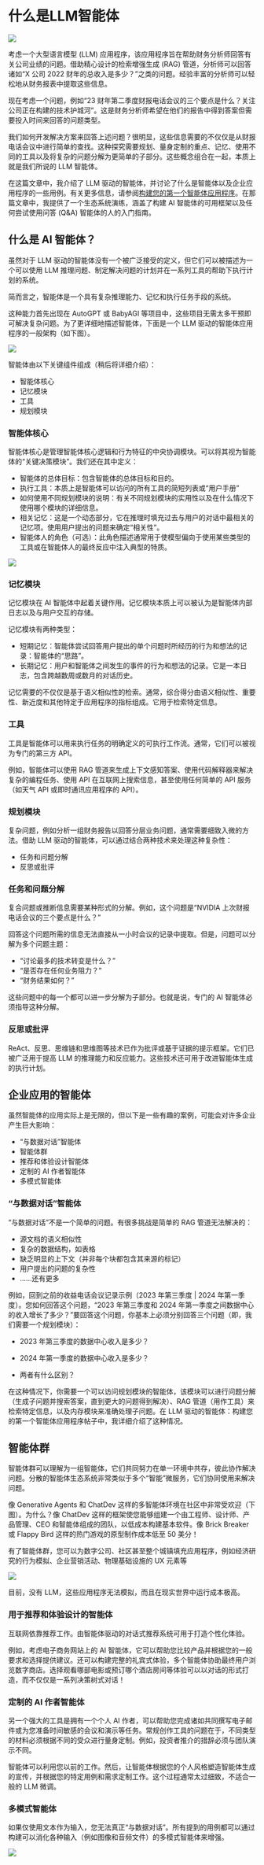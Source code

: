 # 什么是LLM智能体

![](https://v.png.pub/imgs/2024/07/25/1337d02b56c0a267.png)


考虑一个大型语言模型 (LLM) 应用程序，该应用程序旨在帮助财务分析师回答有关公司业绩的问题。借助精心设计的检索增强生成 (RAG) 管道，分析师可以回答诸如“X 公司 2022 财年的总收入是多少？”之类的问题。经验丰富的分析师可以轻松地从财务报表中提取这些信息。


现在考虑一个问题，例如“23 财年第二季度财报电话会议的三个要点是什么？关注公司正在构建的技术护城河”。这是财务分析师希望在他们的报告中得到答案但需要投入时间来回答的问题类型。

我们如何开发解决方案来回答上述问题？很明显，这些信息需要的不仅仅是从财报电话会议中进行简单的查找。这种探究需要规划、量身定制的重点、记忆、使用不同的工具以及将复杂的问题分解为更简单的子部分。这些概念组合在一起，本质上就是我们所说的 LLM 智能体。

在这篇文章中，我介绍了 LLM 驱动的智能体，并讨论了什么是智能体以及企业应用程序的一些用例。有关更多信息，请参阅[构建您的第一个智能体应用程序](https://developer.nvidia.com/blog/building-your-first-llm-agent-application/)。在那篇文章中，我提供了一个生态系统演练，涵盖了构建 AI 智能体的可用框架以及任何尝试使用问答 (Q&A) 智能体的人的入门指南。


## 什么是 AI 智能体？
虽然对于 LLM 驱动的智能体没有一个被广泛接受的定义，但它们可以被描述为一个可以使用 LLM 推理问题、制定解决问题的计划并在一系列工具的帮助下执行计划的系统。

简而言之，智能体是一个具有复杂推理能力、记忆和执行任务手段的系统。

这种能力首先出现在 AutoGPT 或 BabyAGI 等项目中，这些项目无需太多干预即可解决复杂问题。为了更详细地描述智能体，下面是一个 LLM 驱动的智能体应用程序的一般架构（如下图）。

![](https://developer-blogs.nvidia.com/wp-content/uploads/2023/11/agent-components-645x391.png)


智能体由以下关键组件组成（稍后将详细介绍）：

* 智能体核心
* 记忆模块
* 工具
* 规划模块
### 智能体核心
智能体核心是管理智能体核心逻辑和行为特征的中央协调模块。可以将其视为智能体的“关键决策模块”。我们还在其中定义：

* 智能体的总体目标：包含智能体的总体目标和目的。
* 执行工具：本质上是智能体可以访问的所有工具的简短列表或“用户手册”
* 如何使用不同规划模块的说明：有关不同规划模块的实用性以及在什么情况下使用哪个模块的详细信息。
* 相关记忆：这是一个动态部分，它在推理时填充过去与用户的对话中最相关的记忆项。使用用户提出的问题来确定“相关性”。
* 智能体人的角色（可选）：此角色描述通常用于使模型偏向于使用某些类型的工具或在智能体人的最终反应中注入典型的特质。

![](https://developer-blogs.nvidia.com/wp-content/uploads/2023/12/Figure-2-Basic-template-of-how-the-different-modules-of-an-agent-are-assembled-in-its-core.png)



### 记忆模块
记忆模块在 AI 智能体中起着关键作用。记忆模块本质上可以被认为是智能体内部日志以及与用户交互的存储。

记忆模块有两种类型：

* 短期记忆：智能体尝试回答用户提出的单个问题时所经历的行为和想法的记录：智能体的“思路”。
* 长期记忆：用户和智能体之间发生的事件的行为和想法的记录。它是一本日志，包含跨越数周或数月的对话历史。

记忆需要的不仅仅是基于语义相似性的检索。通常，综合得分由语义相似性、重要性、新近度和其他特定于应用程序的指标组成。它用于检索特定信息。

### 工具
工具是智能体可以用来执行任务的明确定义的可执行工作流。通常，它们可以被视为专门的第三方 API。

例如，智能体可以使用 RAG 管道来生成上下文感知答案、使用代码解释器来解决复杂的编程任务、使用 API 在互联网上搜索信息，甚至使用任何简单的 API 服务（如天气 API 或即时通讯应用程序的 API）。

### 规划模块
复杂问题，例如分析一组财务报告以回答分层业务问题，通常需要细致入微的方法。借助 LLM 驱动的智能体，可以通过结合两种技术来处理这种复杂性：

* 任务和问题分解
* 反思或批评
### 任务和问题分解

复合问题或推断信息需要某种形式的分解。例如，这个问题是“NVIDIA 上次财报电话会议的三个要点是什么？”

回答这个问题所需的信息无法直接从一小时会议的记录中提取。但是，问题可以分解为多个问题主题：

* “讨论最多的技术转变是什么？”
* “是否存在任何业务阻力？”
* “财务结果如何？”

这些问题中的每一个都可以进一步分解为子部分。也就是说，专门的 AI 智能体必须指导这种分解。

### 反思或批评
ReAct、反思、思维链和思维图等技术已作为批评或基于证据的提示框架。它们已被广泛用于提高 LLM 的推理能力和反应能力。这些技术还可用于改进智能体生成的执行计划。


##  企业应用的智能体
虽然智能体的应用实际上是无限的，但以下是一些有趣的案例，可能会对许多企业产生巨大影响：

* “与数据对话”智能体
* 智能体群
* 推荐和体验设计智能体
* 定制的 AI 作者智能体
* 多模式智能体
### “与数据对话”智能体
“与数据对话”不是一个简单的问题。有很多挑战是简单的 RAG 管道无法解决的：

* 源文档的语义相似性
* 复杂的数据结构，如表格
* 缺乏明显的上下文（并非每个块都包含其来源的标记）
* 用户提出的问题的复杂性
* ……还有更多

例如，回到之前的收益电话会议记录示例（2023 年第三季度 | 2024 年第一季度）。您如何回答这个问题，“2023 年第三季度和 2024 年第一季度之间数据中心的收入增长了多少？”要回答这个问题，你基本上必须分别回答三个问题（即，我们需要一个规划模块）：

* 2023 年第三季度的数据中心收入是多少？

* 2024 年第一季度的数据中心收入是多少？

* 两者有什么区别？

在这种情况下，你需要一个可以访问规划模块的智能体，该模块可以进行问题分解（生成子问题并搜索答案，直到更大的问题得到解决）、RAG 管道（用作工具）来检索特定信息，以及内存模块来准确处理子问题。在 LLM 驱动的智能体：构建您的第一个智能体应用程序帖子中，我详细介绍了这种情况。

## 智能体群
智能体群可以理解为一组智能体，它们共同努力在单一环境中共存，彼此协作解决问题。分散的智能体生态系统非常类似于多个“智能”微服务，它们协同使用来解决问题。

像 Generative Agents 和 ChatDev 这样的多智能体环境在社区中非常受欢迎（下图）。为什么？像 ChatDev 这样的框架使您能够组建一个由工程师、设计师、产品管理、CEO 和智能体组成的团队，以低成本构建基本软件。像 Brick Breaker 或 Flappy Bird 这样的热门游戏的原型制作成本低至 50 美分！

有了智能体群，您可以为数字公司、社区甚至整个城镇填充应用程序，例如经济研究的行为模拟、企业营销活动、物理基础设施的 UX 元素等

![](https://developer-blogs.nvidia.com/wp-content/uploads/2023/11/multiple-agents-chatdev.png)


目前，没有 LLM，这些应用程序无法模拟，而且在现实世界中运行成本极高。

### 用于推荐和体验设计的智能体
互联网依靠推荐工作。由智能体驱动的对话式推荐系统可用于打造个性化体验。

例如，考虑电子商务网站上的 AI 智能体，它可以帮助您比较产品并根据您的一般要求和选择提供建议。还可以构建完整的礼宾式体验，多个智能体协助最终用户浏览数字商店。选择观看哪部电影或预订哪个酒店房间等体验可以以对话的形式打造，而不仅仅是一系列决策树式对话！

### 定制的 AI 作者智能体
另一个强大的工具是拥有一个个人 AI 作者，可以帮助您完成诸如共同撰写电子邮件或为您准备时间敏感的会议和演示等任务。常规创作工具的问题在于，不同类型的材料必须根据不同的受众进行量身定制。例如，投资者推介的措辞必须与团队演示不同。

智能体可以利用您以前的工作。然后，让智能体根据您的个人风格塑造智能体生成的宣传，并根据您的特定用例和需求定制工作。这个过程通常太过细致，不适合一般的 LLM 微调。

### 多模式智能体
如果仅使用文本作为输入，您无法真正“与数据对话”。所有提到的用例都可以通过构建可以消化各种输入（例如图像和音频文件）的多模式智能体来增强。


![](https://developer-blogs.nvidia.com/wp-content/uploads/2023/11/schrodinger-non-text-response.png)



























